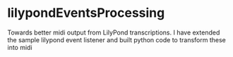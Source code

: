 # lilypondEventsProcessing
Towards better midi output from LilyPond transcriptions.  I have extended the sample lilypond event listener and built python code to transform these into midi

